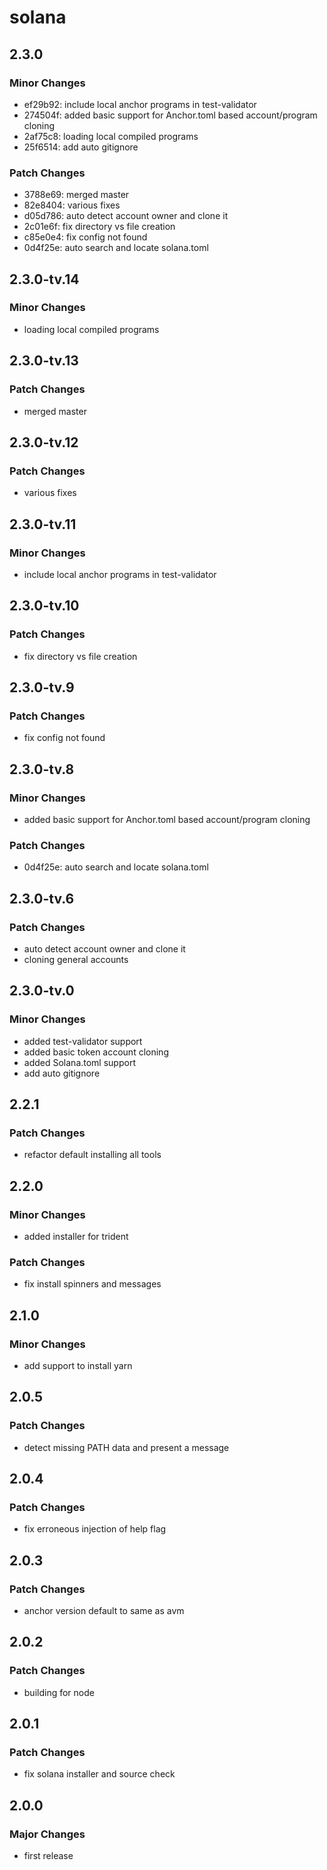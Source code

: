 # solana

## 2.3.0

### Minor Changes

- ef29b92: include local anchor programs in test-validator
- 274504f: added basic support for Anchor.toml based account/program cloning
- 2af75c8: loading local compiled programs
- 25f6514: add auto gitignore

### Patch Changes

- 3788e69: merged master
- 82e8404: various fixes
- d05d786: auto detect account owner and clone it
- 2c01e6f: fix directory vs file creation
- c85e0e4: fix config not found
- 0d4f25e: auto search and locate solana.toml

## 2.3.0-tv.14

### Minor Changes

- loading local compiled programs

## 2.3.0-tv.13

### Patch Changes

- merged master

## 2.3.0-tv.12

### Patch Changes

- various fixes

## 2.3.0-tv.11

### Minor Changes

- include local anchor programs in test-validator

## 2.3.0-tv.10

### Patch Changes

- fix directory vs file creation

## 2.3.0-tv.9

### Patch Changes

- fix config not found

## 2.3.0-tv.8

### Minor Changes

- added basic support for Anchor.toml based account/program cloning

### Patch Changes

- 0d4f25e: auto search and locate solana.toml

## 2.3.0-tv.6

### Patch Changes

- auto detect account owner and clone it
- cloning general accounts

## 2.3.0-tv.0

### Minor Changes

- added test-validator support
- added basic token account cloning
- added Solana.toml support
- add auto gitignore

## 2.2.1

### Patch Changes

- refactor default installing all tools

## 2.2.0

### Minor Changes

- added installer for trident

### Patch Changes

- fix install spinners and messages

## 2.1.0

### Minor Changes

- add support to install yarn

## 2.0.5

### Patch Changes

- detect missing PATH data and present a message

## 2.0.4

### Patch Changes

- fix erroneous injection of help flag

## 2.0.3

### Patch Changes

- anchor version default to same as avm

## 2.0.2

### Patch Changes

- building for node

## 2.0.1

### Patch Changes

- fix solana installer and source check

## 2.0.0

### Major Changes

- first release
